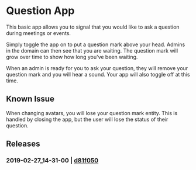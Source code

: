 # Question App

This basic app allows you to signal that you would like to ask a question during meetings or events.

Simply toggle the app on to put a question mark above your head. Admins in the domain can then see that you are waiting. The question mark will grow over time to show how long you've been waiting.

When an admin is ready for you to ask your question, they will remove your question mark and you will hear a sound. Your app will also toggle off at this time.

## Known Issue
When changing avatars, you will lose your question mark entity. This is handled by closing the app, but the user will lose the status of their question.

## Releases
### 2019-02-27_14-31-00 | [d81f050](https://github.com/highfidelity/hifi-content/commit/d81f050cee249c64b884d23de66cff6f9c38e102)
